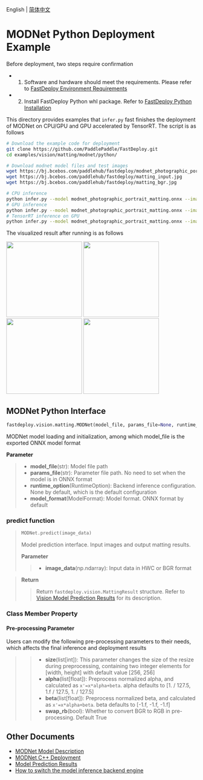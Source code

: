 English | [简体中文](README_CN.md)
# MODNet Python Deployment Example

Before deployment, two steps require confirmation

- 1. Software and hardware should meet the requirements. Please refer to [FastDeploy Environment Requirements](../../../../../docs/en/build_and_install/download_prebuilt_libraries.md)  
- 2. Install FastDeploy Python whl package. Refer to [FastDeploy Python Installation](../../../../../docs/en/build_and_install/download_prebuilt_libraries.md)

This directory provides examples that `infer.py` fast finishes the deployment of MODNet on CPU/GPU and GPU accelerated by TensorRT. The script is as follows

```bash
# Download the example code for deployment
git clone https://github.com/PaddlePaddle/FastDeploy.git
cd examples/vision/matting/modnet/python/

# Download modnet model files and test images
wget https://bj.bcebos.com/paddlehub/fastdeploy/modnet_photographic_portrait_matting.onnx
wget https://bj.bcebos.com/paddlehub/fastdeploy/matting_input.jpg
wget https://bj.bcebos.com/paddlehub/fastdeploy/matting_bgr.jpg

# CPU inference
python infer.py --model modnet_photographic_portrait_matting.onnx --image matting_input.jpg --bg matting_bgr.jpg --device cpu
# GPU inference
python infer.py --model modnet_photographic_portrait_matting.onnx --image matting_input.jpg --bg matting_bgr.jpg --device gpu
# TensorRT inference on GPU 
python infer.py --model modnet_photographic_portrait_matting.onnx --image matting_input.jpg --bg matting_bgr.jpg --device gpu --use_trt True
```

The visualized result after running is as follows

<div width="840">
<img width="200" height="200" float="left" src="https://user-images.githubusercontent.com/67993288/186852040-759da522-fca4-4786-9205-88c622cd4a39.jpg">
<img width="200" height="200" float="left" src="https://user-images.githubusercontent.com/67993288/186851995-fe9f509f-97d4-4967-a3b0-ce2b3c2f5dca.jpg">
<img width="200" height="200" float="left" src="https://user-images.githubusercontent.com/67993288/186852116-cf91445b-3a67-45d9-a675-c69fe77c383a.jpg">
<img width="200" height="200" float="left" src="https://user-images.githubusercontent.com/67993288/186851964-4c9086b9-3490-4fcb-82f9-2106c63aa4f3.jpg">
</div>

## MODNet Python Interface 

```python
fastdeploy.vision.matting.MODNet(model_file, params_file=None, runtime_option=None, model_format=ModelFormat.ONNX)
```

MODNet model loading and initialization, among which model_file is the exported ONNX model format

**Parameter**

> * **model_file**(str): Model file path 
> * **params_file**(str): Parameter file path. No need to set when the model is in ONNX format
> * **runtime_option**(RuntimeOption): Backend inference configuration. None by default, which is the default configuration
> * **model_format**(ModelFormat): Model format. ONNX format by default

### predict function

> ```python
> MODNet.predict(image_data)
> ```
>
> Model prediction interface. Input images and output matting results.
>
> **Parameter**
>
> > * **image_data**(np.ndarray): Input data in HWC or BGR format

> **Return**
>
> > Return `fastdeploy.vision.MattingResult` structure. Refer to [Vision Model Prediction Results](../../../../../docs/api/vision_results/) for its description.

### Class Member Property
#### Pre-processing Parameter
Users can modify the following pre-processing parameters to their needs, which affects the final inference and deployment results

> > * **size**(list[int]): This parameter changes the size of the resize during preprocessing, containing two integer elements for [width, height] with default value [256, 256]
> > * **alpha**(list[float]): Preprocess normalized alpha, and calculated as `x'=x*alpha+beta`. alpha defaults to [1. / 127.5, 1.f / 127.5, 1. / 127.5]
> > * **beta**(list[float]): Preprocess normalized beta, and calculated as `x'=x*alpha+beta`. beta defaults to [-1.f, -1.f, -1.f]
> > * **swap_rb**(bool): Whether to convert BGR to RGB in pre-processing. Default True



## Other Documents

- [MODNet Model Description](..)
- [MODNet C++ Deployment](../cpp)
- [Model Prediction Results](../../../../../docs/api/vision_results/)
- [How to switch the model inference backend engine](../../../../../docs/en/faq/how_to_change_backend.md)
